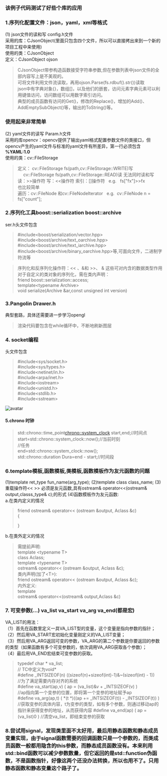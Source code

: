 ### 该例子代码测试了好些个库的应用
### 1.序列化配置文件：json，yaml，xml等格式
(1) json文件的读和写  config.h文件  
采用的库：CJsonObject(里面只包含四个文件，所以可以直接拷出来到一个新的项目工程中来使用)  
使用的类：CJsonObject  
定义：CJsonObject ojson  
>CJsonObject带参构造函数接受字符串参数,但在参数列表中json文件的全部内容写上是不美观的。  
>可将文件利用文件流读取，再用ojson.Parse(fs.rdbuf().str())读取  
>json中有字典对象{}，数组[]，以及他们的嵌套，访问元素字典元素可以利用键值访问，访问数组可以用数字索引访问。  
>典型的成员函数有访问的Get()，修改的Replace()，增加的Add()、AddEmptySubObject()等，输出的ToString()等。  

### **使用起来非常简单**
(2) yaml文件的读写 Param.h文件  
采用的库opencv：opencv提供了输出yaml格式配置参数文件的类接口，但opencv产生的yaml文件与标准的yaml文件有所差异，第一行必须包含 **%YAML:1.0**  
使用的类：cv::FileStorage  
>定义： cv::FileStorage fs(path,cv::FileStorage::WRITE)写  
&emsp; cv::FileStorage fs(path,cv::FileStorage::READ)读 无法同时读和写  
 >读：>>操作符 写：<<操作符 索引：[]操作符  &#160; e.g. &#160; fs["fx"]>>fx  
 >也比较简单    
 >遍历：cv::FileNode 和cv::FileNodeIterator &#160; e.g.&#160; cv::FileNode n = fs["count"];
 ### 2.序列化工具boost::serialization boost::archive  
ser.h头文件包含  
>#include<boost/serialization/vector.hpp>  
>#include<boost/archive/text_oarchive.hpp>  
>#include<boost/archive/text_iarchive.hpp>  
>#include<boost/archive/binary_oarchive.hpp>等,可面向文件，二进制字符流等 

>序列化和反序列化操作符：<< 、&和  >>、 &  这些可对内含的数据类型作用
>对于自定义的类对象的序列化，需在类内声明：  
>friend boost::serialization::access;  
>template\<typename Archive\>  
>void serialize(Archive &ar,const unsigned int version)  

### 3.Pangolin  Drawer.h
典型套路，具体还需要进一步学习opengl  
>渲染代码要包含在while循环中，不断地刷新图层

### 4. socket编程
头文件包含  
>#include<sys/socket.h>  
>#include<sys/types.h>  
>#include<netinet/in.h>  
>#include<arpa/inet.h>  
>#include\<iostream>  
>#include<unistd.h>  
>#include<stdlib.h>  
>#include\<sstream>    

![avatar](https://img-blog.csdnimg.cn/20190718154556909.png?x-oss-process=image/watermark,type_ZmFuZ3poZW5naGVpdGk,shadow_10,text_aHR0cHM6Ly9ibG9nLmNzZG4ubmV0L3Bhc2hhbmh1NjQwMg==,size_16,color_FFFFFF,t_70)
#### 5.chrono 时钟
>std::chrono::time_point<chrono::system_clock> start,end;//时间点  
>start=std::chrono::system_clock::now();//当前时刻  
>//任务    
>end=std::chrono::system_clock::now();  
>std::chrono::duration<double> Dura=end - start;//时间段  

### 6.template模板,函数模板,类模板,函数模板作为友元函数的问题
(1)template<typename T> ret_type fun_name(arg_type);
(2)template<class T> class class_name;
(3)重载操作符<<  >> 必须是友元函数,具有ostream& operator<<(ostream& output,classs_type& c);的形式
(4)函数模板作为友元函数:  
a.在类内定义的情况  
>   friend ostream& operator<< (ostream &output, Aclass &c)  
>    {
>
>   }  

b.在类外定义的情况  
>需提前声明:  
template \<typename T>  
class Aclass;  
template \<typename T>  
ostream& operator<< (ostream &output, Aclass<T> &c);  
>类内声明(加了\<T>):  
friend ostream& operator<< <T>(ostream &output, Aclass &c);  
>内外定义:  
>template<typename T>  
ostream& operator<<(ostream& output,Aclass<T> &c)

### 7. 可变参数(...) va_list va_start va_arg va_end(都是宏)
VA_LIST的用法：   
（1）首先在函数里定义一具VA_LIST型的变量，这个变量是指向参数的指针；   
（2）然后用VA_START宏初始化变量刚定义的VA_LIST变量；   
（3）然后用VA_ARG返回可变的参数，VA_ARG的第二个参数是你要返回的参数的类型（如果函数有多个可变参数的，依次调用VA_ARG获取各个参数）；   
（4）最后用VA_END宏结束可变参数的获取。  
> typedef char * va_list;       
> // TC中定义为void*  
>#define _INTSIZEOF(n)  ((sizeof(n)+sizeof(int)-1)&~(sizeof(int) - 1))  
 //为了满足需要内存对齐的系统  
>#define va_start(ap,v)  ( ap = (va_list)&v + _INTSIZEOF(v) )  
//ap指向第一个变参的位置，即将第一个变参的地址赋予ap  
>#define va_arg(ap,t)  ( *(t *)((ap += _INTSIZEOF(t)) - _INTSIZEOF(t)) )  
//获取变参的具体内容，t为变参的类型，如有多个参数，则通过移动ap的指针来获得变参的地址，从而获得内容 
>#define va_end(ap) ( ap = (va_list)0 )   //清空va_list，即结束变参的获取
### 8.尝试用signal，发现类里面不太好用，最后用静态函数和静态成员变量实现，由于signal函数需要的回调函数只是一个参数的，而类成员函数一般都用隐含的this参数，而静态成员函数没有。本来利用std::bind函数可以减少参数数量，但它返回的是std::function伪函数，不是函数指针，好像这两个还没办法转换，所以也用不了。只用静态函数和静态变量这个路子了。